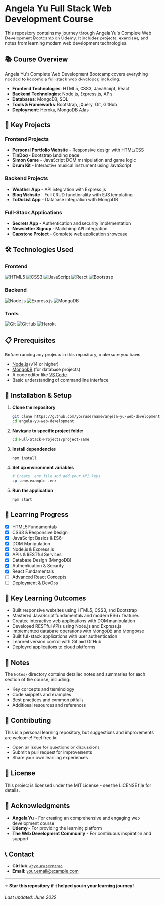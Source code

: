 # Angela Yu Full Stack Web Development Course

This repository contains my journey through Angela Yu's Complete Web Development Bootcamp on Udemy. It includes projects, exercises, and notes from learning modern web development technologies.

## 📚 Course Overview

Angela Yu's Complete Web Development Bootcamp covers everything needed to become a full-stack web developer, including:

- **Frontend Technologies**: HTML5, CSS3, JavaScript, React
- **Backend Technologies**: Node.js, Express.js, APIs
- **Databases**: MongoDB, SQL
- **Tools & Frameworks**: Bootstrap, jQuery, Git, GitHub
- **Deployment**: Heroku, MongoDB Atlas



## 🚀 Key Projects

### Frontend Projects
- **Personal Portfolio Website** - Responsive design with HTML/CSS
- **TinDog** - Bootstrap landing page
- **Simon Game** - JavaScript DOM manipulation and game logic
- **Drum Kit** - Interactive musical instrument using JavaScript

### Backend Projects
- **Weather App** - API integration with Express.js
- **Blog Website** - Full CRUD functionality with EJS templating
- **ToDoList App** - Database integration with MongoDB

### Full-Stack Applications
- **Secrets App** - Authentication and security implementation
- **Newsletter Signup** - Mailchimp API integration
- **Capstone Project** - Complete web application showcase

## 🛠️ Technologies Used

### Frontend
![HTML5](https://img.shields.io/badge/HTML5-E34F26?style=flat&logo=html5&logoColor=white)
![CSS3](https://img.shields.io/badge/CSS3-1572B6?style=flat&logo=css3&logoColor=white)
![JavaScript](https://img.shields.io/badge/JavaScript-F7DF1E?style=flat&logo=javascript&logoColor=black)
![React](https://img.shields.io/badge/React-20232A?style=flat&logo=react&logoColor=61DAFB)
![Bootstrap](https://img.shields.io/badge/Bootstrap-563D7C?style=flat&logo=bootstrap&logoColor=white)

### Backend
![Node.js](https://img.shields.io/badge/Node.js-43853D?style=flat&logo=node.js&logoColor=white)
![Express.js](https://img.shields.io/badge/Express.js-404D59?style=flat&logo=express&logoColor=white)
![MongoDB](https://img.shields.io/badge/MongoDB-4EA94B?style=flat&logo=mongodb&logoColor=white)

### Tools
![Git](https://img.shields.io/badge/Git-F05032?style=flat&logo=git&logoColor=white)
![GitHub](https://img.shields.io/badge/GitHub-100000?style=flat&logo=github&logoColor=white)
![Heroku](https://img.shields.io/badge/Heroku-430098?style=flat&logo=heroku&logoColor=white)

## 📋 Prerequisites

Before running any projects in this repository, make sure you have:

- [Node.js](https://nodejs.org/) (v14 or higher)
- [MongoDB](https://www.mongodb.com/) (for database projects)
- A code editor like [VS Code](https://code.visualstudio.com/)
- Basic understanding of command line interface

## 🔧 Installation & Setup

1. **Clone the repository**
   ```bash
   git clone https://github.com/yourusername/angela-yu-web-development.git
   cd angela-yu-web-development
   ```

2. **Navigate to specific project folder**
   ```bash
   cd Full-Stack-Projects/project-name
   ```

3. **Install dependencies**
   ```bash
   npm install
   ```

4. **Set up environment variables**
   ```bash
   # Create .env file and add your API keys
   cp .env.example .env
   ```

5. **Run the application**
   ```bash
   npm start
   ```

## 📖 Learning Progress

- [x] HTML5 Fundamentals
- [x] CSS3 & Responsive Design
- [x] JavaScript Basics & ES6+
- [x] DOM Manipulation
- [x] Node.js & Express.js
- [x] APIs & RESTful Services
- [x] Database Design (MongoDB)
- [x] Authentication & Security
- [x] React Fundamentals
- [ ] Advanced React Concepts
- [ ] Deployment & DevOps

## 🎯 Key Learning Outcomes

- Built responsive websites using HTML5, CSS3, and Bootstrap
- Mastered JavaScript fundamentals and modern ES6+ features
- Created interactive web applications with DOM manipulation
- Developed RESTful APIs using Node.js and Express.js
- Implemented database operations with MongoDB and Mongoose
- Built full-stack applications with user authentication
- Learned version control with Git and GitHub
- Deployed applications to cloud platforms

## 📝 Notes

The `Notes/` directory contains detailed notes and summaries for each section of the course, including:
- Key concepts and terminology
- Code snippets and examples
- Best practices and common pitfalls
- Additional resources and references

## 🤝 Contributing

This is a personal learning repository, but suggestions and improvements are welcome! Feel free to:
- Open an issue for questions or discussions
- Submit a pull request for improvements
- Share your own learning experiences

## 📄 License

This project is licensed under the MIT License - see the [LICENSE](LICENSE) file for details.

## 🙏 Acknowledgments

- **Angela Yu** - For creating an comprehensive and engaging web development course
- **Udemy** - For providing the learning platform
- **The Web Development Community** - For continuous inspiration and support

## 📞 Contact

- **GitHub**: [@yourusername](https://github.com/krishna1164)
- **Email**: your.email@example.com

---

⭐ **Star this repository if it helped you in your learning journey!**

*Last updated: June 2025*
